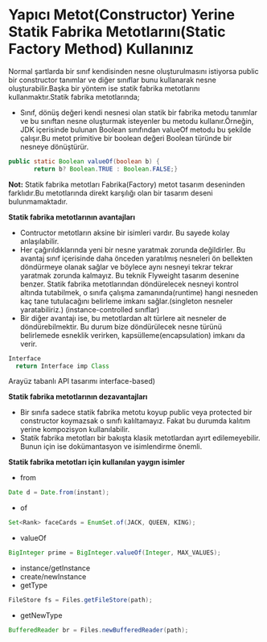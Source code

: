 # Yapıcı Metot(Constructor) Yerine Statik Fabrika Metotlarını(Static Factory Method) Kullanınız

Normal şartlarda bir sınıf kendisinden nesne oluşturulmasını istiyorsa public bir constructor tanımlar ve diğer sınıflar bunu kullanarak nesne oluşturabilir.Başka bir yöntem ise statik fabrika metotlarını kullanmaktır.Statik fabrika metotlarında;
* Sınıf, dönüş değeri kendi nesnesi olan statik bir fabrika metodu tanımlar ve bu sınıftan nesne oluşturmak isteyenler bu metodu kullanır.Örneğin, JDK içerisinde bulunan Boolean sınıfından valueOf metodu bu şekilde çalışır.Bu metot primitive bir boolean değeri
Boolean türünde bir nesneye dönüştürür.
```java
public static Boolean valueOf(boolean b) {
       return b? Boolean.TRUE : Boolean.FALSE;}
```
**Not:**
Statik fabrika metotları Fabrika(Factory) metot tasarım deseninden farklıdır.Bu metotlarında direkt karşılığı olan bir tasarım deseni bulunmamaktadır.

**Statik fabrika metotlarının avantajları**
* Contructor metotların aksine bir isimleri vardır. Bu sayede kolay anlaşılabilir.
* Her çağırıldıklarında yeni bir nesne yaratmak zorunda değildirler. Bu avantaj sınıf içerisinde daha önceden yaratılmış nesneleri ön bellekten döndürmeye olanak sağlar ve böylece aynı nesneyi tekrar tekrar yaratmak zorunda kalmayız.
Bu teknik Flyweight tasarım desenine benzer. Statik fabrika metotlarından döndürelecek nesneyi kontrol altında tutabilmek, o sınıfa çalışma zamanında(runtime) hangi nesneden kaç tane tutulacağını belirleme imkanı sağlar.(singleton nesneler yaratabiliriz.)
(instance-controlled sınıflar)
* Bir diğer avantajı ise, bu metotlardan alt türlere ait nesneler de döndürebilmektir. Bu durum bize döndürülecek nesne türünü belirlemede esneklik verirken, kapsülleme(encapsulation) imkanı da verir.
```java
Interface
  return Interface imp Class
```
Arayüz tabanlı API tasarımı interface-based)
  
**Statik fabrika metotlarının dezavantajları**
* Bir sınıfa sadece statik fabrika metotu koyup public veya protected bir constructor koymazsak o sınıfı kalıltamayız. Fakat bu durumda kalıtım yerine kompozisyon kullanılabilir.
* Statik fabrika metotları bir bakışta klasik metotlardan ayırt edilemeyebilir. Bunun için ise dokümantasyon ve isimlendirme önemli.

**Statik fabrika metotları için kullanılan yaygın isimler**
* from
```java
Date d = Date.from(instant);
```
* of
```java
Set<Rank> faceCards = EnumSet.of(JACK, QUEEN, KING);
```
* valueOf
```java
BigInteger prime = BigInteger.valueOf(Integer, MAX_VALUES);
```
* instance/getInstance
* create/newInstance
* getType
```java
FileStore fs = Files.getFileStore(path);
```
* getNewType
```java
BufferedReader br = Files.newBufferedReader(path);
```

